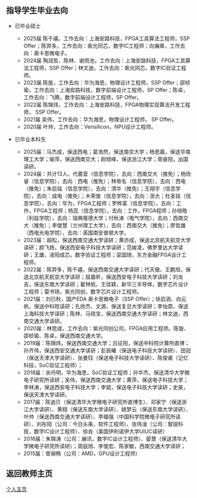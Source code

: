 指导学生毕业去向
---

- 已毕业硕士
    - 2025届 陈千禧，工作去向：上海安路科技，FPGA工具算法工程师，SSP Offer；陈羿多，工作去向：紫光同芯，数字IC工程师；向瀚章，工作去向：奥卡思微电子。
    - 2024届 陶润哲、陈林、谢雨池，工作去向：上海安路科技，FPGA工具算法工程师，SSP Offer；林文迪，工作去向：紫光同芯，数字IC验证工程师。
    - 2023届 陈旋，工作去向：华为海思，物理设计工程师，SSP Offer；邵桢瑜，工作去向：上海安路科技，数字前端设计工程师，SP Offer；陈卓，工作去向：飞腾，数字前端设计工程师，SP Offer。
    - 2022届 陈锦炜，工作去向：上海安路科技，FPGA物理实现算法开发工程师， SSP Offer。
    - 2021届 吴伟，工作去向：华为海思，物理设计工程师， SP Offer。
    - 2020届 叶帅，工作去向：Verisilicon，NPU设计工程师。   

- 已毕业本科生
    - 2025届：马杰成，保送西电；葛浩然，保送南京大学；杨思晨，保送华南理工大学；喻萍，保送西南交大；尉旭峰，保送浙江大学；周睿阳，出国读研。 
    - 2024届：共计13人。代嘉音（信息学院），去向：西南交大（推免）；杨欣睿（信息学院），去向：西电（推免）；林帝名（信息学院），去向：西电（推免）；朱启铭（信息学院），去向：清华（推免）；王翔宇（信息学院），去向：成电（推免）；木荣俊（信息学院），去向：浙大；杜圣铭（信息学院），去向：华为，FPGA工程师；罗桦富（信息学院），去向：工作，FPGA工程师；杨蕊（信息学院），去向：工作，FPGA程师；孙培皓（利兹学院），去向：瑞典隆德大学；付秋涛（电气学院），去向：西南交大（推免）；李俊慧（兰州理工大学），去向：西南交大（推免）；廖哲雄（西电光电学院），去向：英国南安普顿大学。 
    - 2023届：超松，保送西南交通大学读研；黄亦成，保送北京航天航空大学读研；颜飞扬，保送西安电子科技大学读研；范峻凌，佛罗里达大学读研；王雄，凌阳成芯，数字验证工程师；梁国琦，东方金融FPGA设计工程师。 
    - 2022届：陈羿多，陈千禧，保送西南交通大学读研；代天傲、王鹏旭，保送北京航天航空大学读研；屈晨昕，保送西安电子科技大学读研；刘龙吉，保送东南大学读研；翟林帆、王佳颖，新华三半导体，数字芯片设计工程师；雷书琦，紫光同创，数字芯片设计工程师。 
    - 2021届：刘已秋，国产EDA 奥卡思微电子（SSP Offer）；徐启涵、向云帆，保送中科院读研；孔欣杰、文源，保送复旦大学读研；李怡霏，保送上海科技大学读研；陈林、马晓宝，保送西南交通大学读研；林文迪，西南交通大学读研。
    - 2020届：林思成，工作去向：紫光同创公司，FPGA应用工程师。陈旋、邵桢瑜、陈卓，保送西南交通大学。 
    - 2019届：陈锦炜，保送西南交通大学；吕征阳，保送中科院计算所直博；孙齐伟，保送西安交通大学读研；彭辰曦（保送电子科技大学读研）、田冠（保送天津大学读研）、张曼钰（保送电子科技大学读研）、陈俊甫（记忆科技，SoC验证工程师）；
    - 2018届：余丹明，华为海思，SoC验证工程师；孙华杰，保送清华大学微电子研究所读研；吴伟，保送西南交通大学；黄萍，保送电子科技大学；李林涛，保送西安电子科技大学；李斌，保送电子科技大学读研；史昊， 保送天津大学读研。
    - 2017届：陈迪贝（保送清华大学微电子研究所直博生）、邓家宁（保送浙江大学读研）、黄翔（保送东南大学读研）、姚梦云（保送东南大学读研）、叶帅（保送西南交通大学读研）、李福强（中国科学院微电子研究所读研）、刘彤阳（公司：今日头条，软件工程师）、张伟淦（公司：智锐科技，数字IC设计工程师）、徐垚（美国伊利诺伊大学UIUC读研）
    - 2016届：朱锦涛（公司：展讯，数字IC设计工程师）、晏慧（保送清华大学微电子研究所读研）；周庭旭、李俊宏、陈家敏，西南交通大学读研；
    - 2015届：曾昶畅（公司：AMD，GPU设计工程师）


**返回教师主页**
---
[个人主页](http://www.dizhixiong.cn/)

